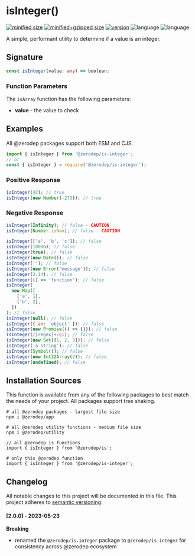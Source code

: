 # isInteger()

[![minified size](https://img.shields.io/bundlephobia/min/@zerodep/is-integer?style=flat-square&color=blue)](https://bundlephobia.com/package/@zerodep/is-integer)
[![minified+gzipped size](https://img.shields.io/bundlephobia/minzip/@zerodep/is-integer?style=flat-square&color=blue)](https://bundlephobia.com/package/@zerodep/is-integer)
[![version](https://img.shields.io/npm/v/@zerodep/is-integer?style=flat-square&color=blue)](https://www.npmjs.com/package/@zerodep/is-integer)
![language](https://img.shields.io/github/languages/top/cdepage/zerodep?style=flat-square)
![language](https://img.shields.io/badge/types-included-blue?style=flat-square)

A simple, performant utility to determine if a value is an integer.

## Signature

```typescript
const isInteger(value: any) => boolean;
```

### Function Parameters

The `isArray` function has the following parameters:

- **value** - the value to check

## Examples

All @zerodep packages support both ESM and CJS.

```javascript
import { isInteger } from '@zerodep/is-integer';
// or
const { isInteger } = require('@zerodep/is-integer');
```

### Positive Response

```javascript
isInteger(42); // true
isInteger(new Number(-273)); // true
```

### Negative Response

```javascript
isInteger(Infinity); // false - CAUTION
isInteger(Number.isNan); // false - CAUTION

isInteger(['a', 'b', 'c']); // false
isInteger(1000n); // false
isInteger(true); // false
isInteger(new Date()); // false
isInteger(''); // false
isInteger(new Error('message')); // false
isInteger(3.14); // false
isInteger(() => 'function'); // false
isInteger(
  new Map([
    ['a', 1],
    ['b', 2],
  ])
); // false
isInteger(null); // false
isInteger({ an: 'object' }); // false
isInteger(new Promise(() => {})); // false
isInteger(/[regex]+/gi); // false
isInteger(new Set([1, 2, 3])); // false
isInteger('a string'); // false
isInteger(Symbol()); // false
isInteger(new Int32Array(2)); // false
isInteger(undefined); // false
```

## Installation Sources

This function is available from any of the following packages to best match the needs of your project. All packages support tree shaking.

```shell
# all @zerodep packages - largest file size
npm i @zerodep/app

# all @zerodep utility functions - medium file size
npm i @zerodep/utility

// all @zerodep is functions
import { isInteger } from '@zerodep/is';

# only this @zerodep function
import { isInteger } from '@zerodep/is-integer';
```

## Changelog

All notable changes to this project will be documented in this file. This project adheres to [semantic versioning](https://semver.org/spec/v2.0.0.html).

#### [2.0.0] - 2023-05-23

**Breaking**

- renamed the `@zerodep/is.integer` package to `@zerodep/is-integer` for consistency across @zerodep ecosystem

